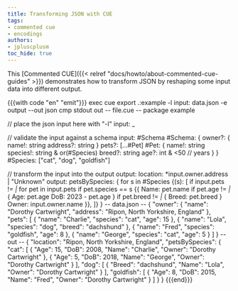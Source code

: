 ```yaml
---
title: Transforming JSON with CUE
tags:
- commented cue
- encodings
authors:
- jpluscplusm
toc_hide: true
---
```


This [Commented CUE]({{< relref "docs/howto/about-commented-cue-guides" >}})
demonstrates how to transform JSON by reshaping some input data into different
output.

<!--more-->

{{{with code "en" "emit"}}}
exec cue export .:example -l input: data.json -e output --out json
cmp stdout out
-- file.cue --
package example

// place the json input here with "-l"
input: _

// validate the input against a schema
input: #Schema
#Schema: {
	owner?: {
		name!:    string
		address?: string
	}
	pets?: [...#Pet]
	#Pet: {
		name!:    string
		species!: string & or(#Species)
		breed?:   string
		age?:     int & <50 // years
	}
}
#Species: ["cat", "dog", "goldfish"]

// transform the input into the output
output: location: *input.owner.address | "Unknown"
output: petsBySpecies: {
	for s in #Species {(s): [
		if input.pets != _|_
		for pet in input.pets
		if pet.species == s {{
			Name: pet.name
			if pet.age != _|_ {
				Age: pet.age
				DoB: 2023 - pet.age
			}
			if pet.breed != _|_ {
				Breed: pet.breed
			}
			Owner: input.owner.name
		}},
	]}
}
-- data.json --
{
    "owner": {
        "name": "Dorothy Cartwright",
        "address": "Ripon, North Yorkshire, England"
    },
    "pets": [
        {
            "name": "Charlie",
            "species": "cat",
            "age": 15
        },
        {
            "name": "Lola",
            "species": "dog",
            "breed": "dachshund"
        },
        {
            "name": "Fred",
            "species": "goldfish",
            "age": 8
        },
        {
            "name": "George",
            "species": "cat",
            "age": 5
        }
    ]
}
-- out --
{
    "location": "Ripon, North Yorkshire, England",
    "petsBySpecies": {
        "cat": [
            {
                "Age": 15,
                "DoB": 2008,
                "Name": "Charlie",
                "Owner": "Dorothy Cartwright"
            },
            {
                "Age": 5,
                "DoB": 2018,
                "Name": "George",
                "Owner": "Dorothy Cartwright"
            }
        ],
        "dog": [
            {
                "Breed": "dachshund",
                "Name": "Lola",
                "Owner": "Dorothy Cartwright"
            }
        ],
        "goldfish": [
            {
                "Age": 8,
                "DoB": 2015,
                "Name": "Fred",
                "Owner": "Dorothy Cartwright"
            }
        ]
    }
}
{{{end}}}

<!-- TODO

## Related content

-->
